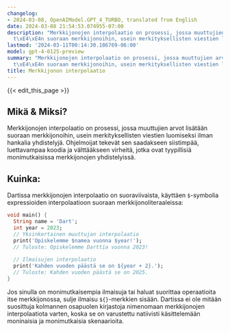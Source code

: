 ```yaml
---
changelog:
- 2024-03-08, OpenAIModel.GPT_4_TURBO, translated from English
date: 2024-03-08 21:54:53.074955-07:00
description: "Merkkijonojen interpolaatio on prosessi, jossa muuttujien arvot lis\xE4\
  t\xE4\xE4n suoraan merkkijonoihin, usein merkityksellisten viestien luomiseksi ilman\u2026"
lastmod: '2024-03-11T00:14:30.186769-06:00'
model: gpt-4-0125-preview
summary: "Merkkijonojen interpolaatio on prosessi, jossa muuttujien arvot lis\xE4\
  t\xE4\xE4n suoraan merkkijonoihin, usein merkityksellisten viestien luomiseksi ilman\u2026"
title: Merkkijonon interpolaatio
---
```


{{< edit_this_page >}}

## Mikä & Miksi?

Merkkijonojen interpolaatio on prosessi, jossa muuttujien arvot lisätään suoraan merkkijonoihin, usein merkityksellisten viestien luomiseksi ilman hankalia yhdistelyjä. Ohjelmoijat tekevät sen saadakseen siistimpää, luettavampaa koodia ja välttääkseen virheitä, jotka ovat tyypillisiä monimutkaisissa merkkijonojen yhdistelyissä.

## Kuinka:

Dartissa merkkijonojen interpolaatio on suoraviivaista, käyttäen `$`-symbolia expressioiden interpolaatioon suoraan merkkijonoliteraaleissa:

```dart
void main() {
  String name = 'Dart';
  int year = 2023;
  // Yksinkertainen muuttujan interpolaatio
  print('Opiskelemme $namea vuonna $year!');
  // Tuloste: Opiskelemme Darttia vuonna 2023!
  
  // Ilmaisujen interpolaatio
  print('Kahden vuoden päästä se on ${year + 2}.');
  // Tuloste: Kahden vuoden päästä se on 2025.
}
```

Jos sinulla on monimutkaisempia ilmaisuja tai haluat suorittaa operaatioita itse merkkijonossa, sulje ilmaisu `${}`-merkkien sisään. Dartissa ei ole mitään suosittuja kolmannen osapuolen kirjastoja nimenomaan merkkijonojen interpolaatiota varten, koska se on varustettu natiivisti käsittelemään moninaisia ja monimutkaisia skenaarioita.
